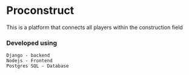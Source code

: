 <!--Project details-->
# Proconstruct
This is a platform that connects all players within the construction field

### Developed using

```
Django - backend
Nodejs - Frontend
Postgres SQL - Database
```
